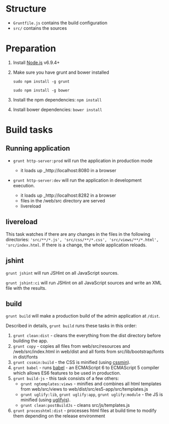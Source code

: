 Structure
=========
* `Gruntfile.js` contains the build configuration
* `src/` contains the sources

Preparation
===========
1. Install [Node.js](https://nodejs.org/en/download/)  v6.9.4+
2. Make sure you have grunt and bower installed

    ```sudo npm install -g grunt```

    ```sudo npm install -g bower```


3. Install the npm dependencies: `npm install`
4. Install bower dependencies: `bower install`

Build tasks
===========


Running application
----------------------

* `grunt http-server:prod` will run the application in production mode
    * it loads up _http://localhost:8080 in a browser

* `grunt http-server:dev` will run the application in development execution.
    * it loads up _http://localhost:8282 in a browser
    * files in the /web/src directory are served
    * livereload

livereload
-----
This task watches if there are any changes in the files in the following directories: `'src/**/*.js', 'src/css/**/*.css', 'src/views/**/*.html', 'src/index.html`. If there is a change, the whole application reloads.


jshint
------
`grunt jshint` will run JSHint on all JavaScript sources.

`grunt jshint:ci` will run JSHint on all JavaScript sources and write an XML file with the results.


build
----------------------
`grunt build` will make a production build of the admin application at `/dist`.

Described in details, `grunt build` runs these tasks in this order:
1. `grunt clean:dist` - cleans the everything from the dist directory before building the app.
2. `grunt copy` - copies all files from web/src/resources and /web/src/index.html in web/dist and all fonts from src/lib/bootstrap/fonts in dist/fonts
3. `grunt cssmin:build` - the CSS is minified (using [cssmin](https://github.com/gruntjs/grunt-contrib-cssmin)).
4. `grunt babel` - runs [babel](http://babeljs.io/) - an ECMAScript 6 to ECMAScript 5 compiler which allows ES6 features to be used in production.
5. `grunt build-js` - this task consists of a few others:
    * `grunt ngtemplates:views` - minifies and combines all html templates from web/src/views to web/dist/src/es5-app/src/templates.js
    * `grunt uglify:lib`, `grunt uglify:app`, `grunt uglify:module` - the JS is minified (using [uglifyjs](https://github.com/mishoo/UglifyJS)).
    * `grunt clean:postBuildJs` - cleans src/js/templates.js
6. `grunt processhtml:dist` - processes html files at build time to modify them depending on the release environment
